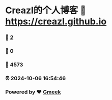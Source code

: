 # Creazl的个人博客 :link: https://creazl.github.io 
### :page_facing_up: [2](https://creazl.github.io/tag.html) 
### :speech_balloon: 0 
### :hibiscus: 4573 
### :alarm_clock: 2024-10-06 16:54:46 
### Powered by :heart: [Gmeek](https://github.com/Meekdai/Gmeek)
